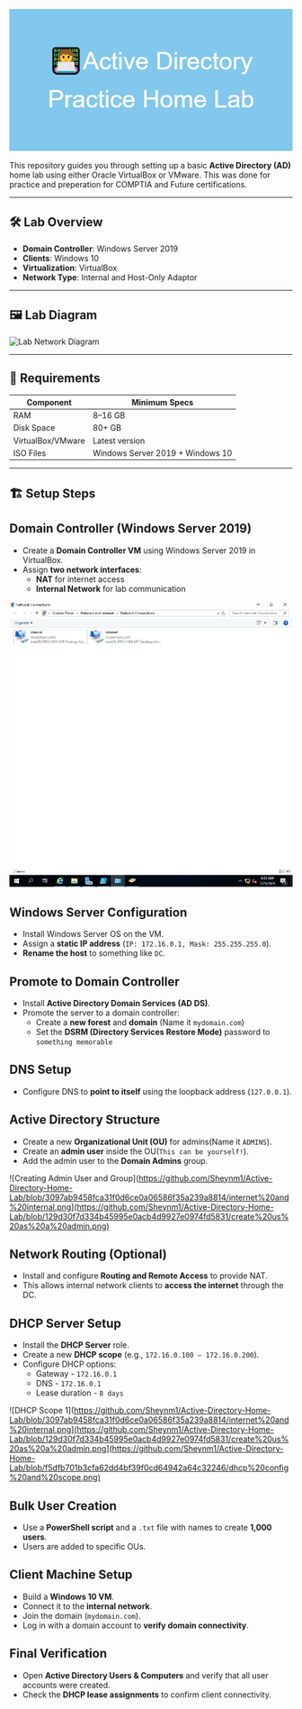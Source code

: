 ![](https://github.com/Sheynm1/Active-Directory-Home-Lab/blob/a7f072c8b19f605b54c164136ba09131f2eb9a63/Active_Directory_Practice_Home_Lab.png)

This repository guides you through setting up a basic **Active Directory (AD)** home lab using either Oracle VirtualBox or VMware. This was done for practice and preperation for COMPTIA and Future certifications.

---

## 🛠️ Lab Overview

- **Domain Controller**: Windows Server 2019 
- **Clients**: Windows 10 
- **Virtualization**: VirtualBox 
- **Network Type**: Internal and Host-Only Adaptor

---

## 🖼️ Lab Diagram

![Lab Network Diagram](Desktop/Networkdiagram.png)

---

## 💾 Requirements

| Component         | Minimum Specs                |
|------------------|------------------------------|
| RAM              | 8–16 GB                      |
| Disk Space       | 80+ GB                       |
| VirtualBox/VMware| Latest version               |
| ISO Files        | Windows Server 2019 + Windows 10  |

---

## 🏗️ Setup Steps

## Domain Controller (Windows Server 2019)

- Create a **Domain Controller VM** using Windows Server 2019 in VirtualBox.
- Assign **two network interfaces**:
  - **NAT** for internet access
  - **Internal Network** for lab communication

 ![Domain Controller Setup](https://github.com/Sheynm1/Active-Directory-Home-Lab/blob/3097ab9458fca31f0d6ce0a06586f35a239a8814/internet%20and%20internal.png)

## Windows Server Configuration

- Install Windows Server OS on the VM.
- Assign a **static IP address** (`IP: 172.16.0.1, Mask: 255.255.255.0`).
- **Rename the host** to something like `DC`.

## Promote to Domain Controller

- Install **Active Directory Domain Services (AD DS)**.
- Promote the server to a domain controller:
  - Create a **new forest** and **domain** (Name it `mydomain.com`)
  - Set the **DSRM (Directory Services Restore Mode)** password to `something memorable`

## DNS Setup

- Configure DNS to **point to itself** using the loopback address (`127.0.0.1`).

## Active Directory Structure

- Create a new **Organizational Unit (OU)** for admins(Name it `ADMINS`).
- Create an **admin user** inside the OU(`This can be yourself!`).
- Add the admin user to the **Domain Admins** group.

 ![Creating Admin User and Group](https://github.com/Sheynm1/Active-Directory-Home-Lab/blob/3097ab9458fca31f0d6ce0a06586f35a239a8814/internet%20and%20internal.png](https://github.com/Sheynm1/Active-Directory-Home-Lab/blob/129d30f7d334b45995e0acb4d9927e0974fd5831/create%20us%20as%20a%20admin.png)

## Network Routing (Optional)

- Install and configure **Routing and Remote Access** to provide NAT.
- This allows internal network clients to **access the internet** through the DC.

## DHCP Server Setup

- Install the **DHCP Server** role.
- Create a new **DHCP scope** (e.g., `172.16.0.100 – 172.16.0.200`).
- Configure DHCP options:
  - Gateway - `172.16.0.1`
  - DNS - `172.16.0.1`
  - Lease duration - `8 days`
 
 ![DHCP Scope 1](https://github.com/Sheynm1/Active-Directory-Home-Lab/blob/3097ab9458fca31f0d6ce0a06586f35a239a8814/internet%20and%20internal.png](https://github.com/Sheynm1/Active-Directory-Home-Lab/blob/129d30f7d334b45995e0acb4d9927e0974fd5831/create%20us%20as%20a%20admin.png](https://github.com/Sheynm1/Active-Directory-Home-Lab/blob/f5dfb701b3cfa62dd4bf39f0cd64942a64c32246/dhcp%20config%20and%20scope.png)

## Bulk User Creation

- Use a **PowerShell script** and a `.txt` file with names to create **1,000 users**.
- Users are added to specific OUs.

## Client Machine Setup

- Build a **Windows 10 VM**.
- Connect it to the **internal network**.
- Join the domain (`mydomain.com`).
- Log in with a domain account to **verify domain connectivity**.

## Final Verification

- Open **Active Directory Users & Computers** and verify that all user accounts were created.
- Check the **DHCP lease assignments** to confirm client connectivity.
